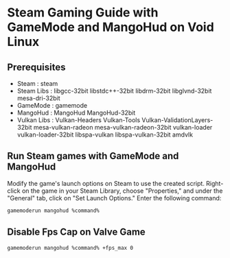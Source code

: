 # Steam Gaming Guide with GameMode and MangoHud on Void Linux

## Prerequisites

- Steam : steam
- Steam Libs : libgcc-32bit libstdc++-32bit libdrm-32bit libglvnd-32bit mesa-dri-32bit
- GameMode : gamemode
- MangoHud : MangoHud MangoHud-32bit
- Vulkan Libs : Vulkan-Headers Vulkan-Tools Vulkan-ValidationLayers-32bit mesa-vulkan-radeon mesa-vulkan-radeon-32bit vulkan-loader vulkan-loader-32bit libspa-vulkan libspa-vulkan-32bit amdvlk

## Run Steam games with GameMode and MangoHud

Modify the game's launch options on Steam to use the created script. Right-click on the game in your Steam Library, choose "Properties," and under the "General" tab, click on "Set Launch Options." Enter the following command:

```bash
gamemoderun mangohud %command%
```

## Disable Fps Cap on Valve Game

```bash
gamemoderun mangohud %command% +fps_max 0
```